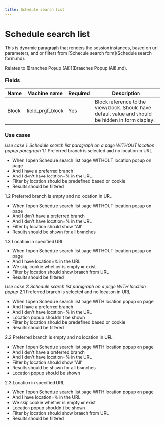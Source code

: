 ```yaml
---
title: Schedule search list
---
```


# Schedule search list

This is dynamic paragraph that renders the session instances, based on url parameters, and or filters from [Schedule search form](Schedule search form.md).

Relates to [Branches Popup (All)](Branches Popup (All).md).

### Fields
| Name  | Machine name | Required | Description |
| ------------- | ------------- | ------------- | ------------- |
| Block | field\_prgf_block | Yes | Block reference to the view/block. Should have default value and should be hidden in form display. |

### Use cases
*Use case 1: Schedule search list paragraph on a page WITHOUT location popup paragraph*
1.1 Preferred branch is selected and no location in URL
- When I open Schedule search list page WITHOUT location popup on page
- And I have a preferred branch
- And I don't have location=% in the URL
- Filter by location should be predefined based on cookie
- Results should be filtered

1.2 Preferred branch is empty and no location in URL
- When I open Schedule search list page WITHOUT location popup on page
- And I don't have a preferred branch
- And I don't have location=% in the URL
- Filter by location should show "All"
- Results should be shown for all branches

1.3 Location in specified URL
- When I open Schedule search list page WITHOUT location popup on page
- And I have location=% in the URL
- We skip cookie whether is empty or exist
- Filter by location should show branch from URL
- Results should be filtered

*Use case 2: Schedule search list paragraph on a page WITH location popup*
2.1 Preferred branch is selected and no location in URL
- When I open Schedule search list page WITH location popup on page
- And I have a preferred branch
- And I don't have location=% in the URL
- Location popup shouldn't be shown
- Filter by location should be predefined based on cookie
- Results should be filtered

2.2 Preferred branch is empty and no location in URL
- When I open Schedule search list page WITH location popup on page
- And I don't have a preferred branch
- And I don't have location=% in the URL
- Filter by location should show "All"
- Results should be shown for all branches
- Location popup should be shown

2.3 Location in specified URL
- When I open Schedule search list page WITH location popup on page
- And I have location=% in the URL
- We skip cookie whether is empty or exist
- Location popup shouldn't be shown
- Filter by location should show branch from URL
- Results should be filtered
